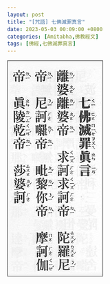 ```yaml
---
layout: post
title: "[咒語] 七佛滅罪真言"
date: 2023-05-03 00:09:00 +0800
categories: [Amitabha,佛教經文]
tags: [佛經,七佛滅罪真言]
---
```



![七佛滅罪真言](/assets/img/post/amitabha-seven-buddhas-iniquity-eliminating-magic-words.jpg)        


